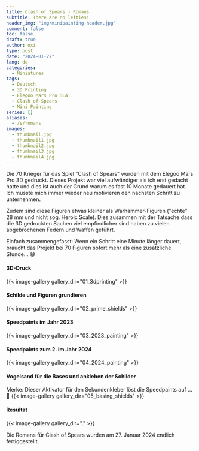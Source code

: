 ```yaml
---
title: Clash of Spears - Romans
subtitle: There are no lefties!
header_img: "img/minipainting-header.jpg"
comment: false
toc: false
draft: true
author: oxi
type: post
date: "2024-01-27"
lang: de
categories:
  - Miniatures
tags:
  - Deutsch
  - 3D Printing
  - Elegoo Mars Pro SLA
  - Clash of Spears
  - Mini Painting
series: []
aliases:
  - /s/romans
images:
  - thumbnail.jpg
  - thumbnail1.jpg
  - thumbnail2.jpg
  - thumbnail3.jpg
  - thumbnail4.jpg
---
```


Die 70 Krieger für das Spiel "Clash of Spears" wurden mit dem Elegoo Mars Pro 3D gedruckt. Dieses Projekt war viel aufwändiger als ich erst gedacht hatte und dies ist auch der Grund warum es fast 10 Monate gedauert hat. Ich musste mich immer wieder neu motivieren den nächsten Schritt zu unternehmen.

Zudem sind diese Figuren etwas kleiner als Warhammer-Figuren ("echte" 28 mm und nicht sog. Heroic Scale). Dies zusammen mit der Tatsache dass die 3D gedruckten Sachen viel empfindlicher sind haben zu vielen abgebrochenen Federn und Waffen geführt.

Einfach zusammengefasst: Wenn ein Schritt eine Minute länger dauert, braucht das Projekt bei 70 Figuren sofort mehr als eine zusätzliche Stunde... 😅

#### 3D-Druck
{{< image-gallery gallery_dir="01_3dprinting" >}}

#### Schilde und Figuren grundieren
{{< image-gallery gallery_dir="02_prime_shields" >}}

#### Speedpaints im Jahr 2023
{{< image-gallery gallery_dir="03_2023_painting" >}}

#### Speedpaints zum 2. im Jahr 2024
{{< image-gallery gallery_dir="04_2024_painting" >}}

#### Vogelsand für die Bases und ankleben der Schilder
Merke: Dieser Aktivator für den Sekundenkleber löst die Speedpaints auf ... 😤
{{< image-gallery gallery_dir="05_basing_shields" >}}

#### Resultat
{{< image-gallery gallery_dir="." >}}

Die Romans für Clash of Spears wurden am 27. Januar 2024 endlich fertiggestellt.

